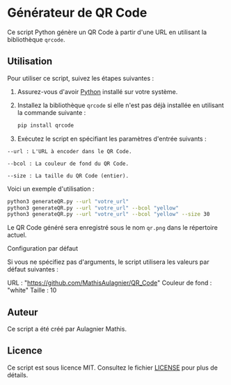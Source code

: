 # Générateur de QR Code

Ce script Python génère un QR Code à partir d'une URL en utilisant la bibliothèque `qrcode`.

## Utilisation

Pour utiliser ce script, suivez les étapes suivantes :

1. Assurez-vous d'avoir [Python](https://www.python.org) installé sur votre système.

2. Installez la bibliothèque `qrcode` si elle n'est pas déjà installée en utilisant la commande suivante :

   ```bash
   pip install qrcode
   ```

3. Exécutez le script en spécifiant les paramètres d'entrée suivants :

`--url : L'URL à encoder dans le QR Code.`

`--bcol : La couleur de fond du QR Code.` 

`--size : La taille du QR Code (entier).`

Voici un exemple d'utilisation :

```bash
python3 generateQR.py --url "votre_url" 
python3 generateQR.py --url "votre_url" --bcol "yellow"
python3 generateQR.py --url "votre_url" --bcol "yellow" --size 30
```

Le QR Code généré sera enregistré sous le nom ``qr.png`` dans le répertoire actuel.

Configuration par défaut

Si vous ne spécifiez pas d'arguments, le script utilisera les valeurs par défaut suivantes :

URL : "https://github.com/MathisAulagnier/QR_Code"
Couleur de fond : "white"
Taille : 10


## Auteur

Ce script a été créé par Aulagnier Mathis.

## Licence

Ce script est sous licence MIT. Consultez le fichier [LICENSE](LICENSE.md) pour plus de détails.

